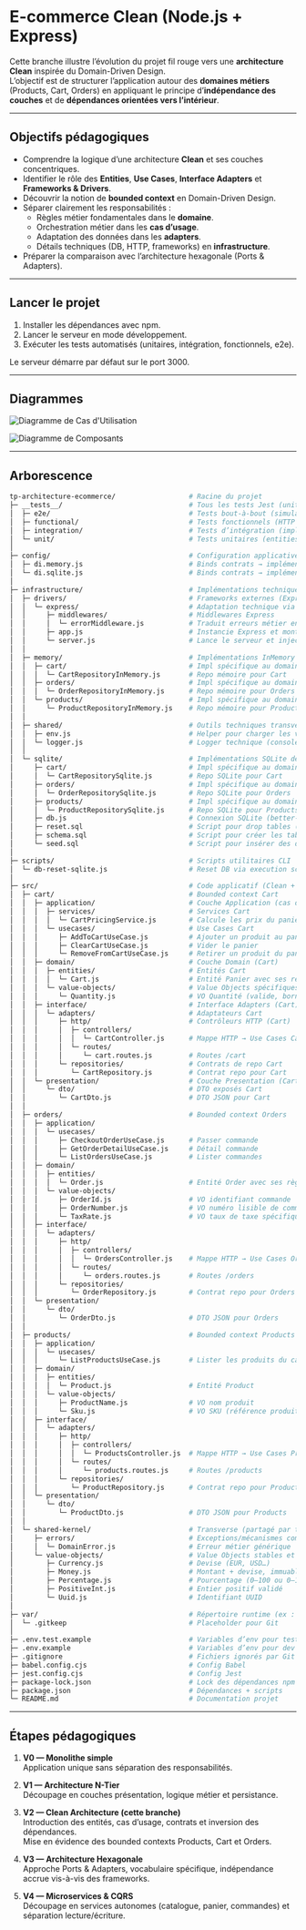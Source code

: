 # E-commerce Clean (Node.js + Express)

Cette branche illustre l’évolution du projet fil rouge vers une **architecture Clean** inspirée du Domain-Driven Design.  
L’objectif est de structurer l’application autour des **domaines métiers** (Products, Cart, Orders) en appliquant le principe d’**indépendance des couches** et de **dépendances orientées vers l’intérieur**.

---

## Objectifs pédagogiques

- Comprendre la logique d’une architecture **Clean** et ses couches concentriques.
- Identifier le rôle des **Entities**, **Use Cases**, **Interface Adapters** et **Frameworks & Drivers**.
- Découvrir la notion de **bounded context** en Domain-Driven Design.
- Séparer clairement les responsabilités :
  - Règles métier fondamentales dans le **domaine**.
  - Orchestration métier dans les **cas d’usage**.
  - Adaptation des données dans les **adapters**.
  - Détails techniques (DB, HTTP, frameworks) en **infrastructure**.
- Préparer la comparaison avec l’architecture hexagonale (Ports & Adapters).

---

## Lancer le projet

1. Installer les dépendances avec npm.
2. Lancer le serveur en mode développement.
3. Exécuter les tests automatisés (unitaires, intégration, fonctionnels, e2e).

Le serveur démarre par défaut sur le port 3000.

---

## Diagrammes

![Diagramme de Cas d'Utilisation](./__docs__/01%20-%20Diagramme%20de%20Cas%20d%27Utilisation%20-%20v2%20-%20Clean.png)

![Diagramme de Composants](./__docs__/01%20-%20Diagramme%20de%20Composants%20-%20v2%20-%20Clean%20avec%20BDD.png)

---

## Arborescence

```bash
tp-architecture-ecommerce/                  # Racine du projet
├─ __tests__/                               # Tous les tests Jest (unit, int, e2e, functional)
│  ├─ e2e/                                  # Tests bout-à-bout (simulateur parcours complet)
│  ├─ functional/                           # Tests fonctionnels (HTTP : routes + contrôleurs)
│  ├─ integration/                          # Tests d’intégration (impls mémoire/sqlite via contrats)
│  └─ unit/                                 # Tests unitaires (entities + usecases purs, sans I/O)
│
├─ config/                                  # Configuration applicative (DI, wiring)
│  ├─ di.memory.js                          # Binds contrats → implémentations InMemory
│  └─ di.sqlite.js                          # Binds contrats → implémentations SQLite
│
├─ infrastructure/                          # Implémentations techniques concrètes (outer layer)
│  ├─ drivers/                              # Frameworks externes (Express, etc.)
│  │  └─ express/                           # Adaptation technique via Express
│  │     ├─ middlewares/                    # Middlewares Express
│  │     │  └─ errorMiddleware.js           # Traduit erreurs métier en statuts HTTP
│  │     ├─ app.js                          # Instancie Express et monte les routes
│  │     └─ server.js                       # Lance le serveur et injecte l'application
│  │
│  ├─ memory/                               # Implémentations InMemory des repositories
│  │  ├─ cart/                              # Impl spécifique au domaine Cart
│  │  │  └─ CartRepositoryInMemory.js       # Repo mémoire pour Cart
│  │  ├─ orders/                            # Impl spécifique au domaine Orders
│  │  │  └─ OrderRepositoryInMemory.js      # Repo mémoire pour Orders
│  │  └─ products/                          # Impl spécifique au domaine Products
│  │     └─ ProductRepositoryInMemory.js    # Repo mémoire pour Products
│  │
│  ├─ shared/                               # Outils techniques transverses
│  │  ├─ env.js                             # Helper pour charger les variables d’environnement
│  │  └─ logger.js                          # Logger technique (console par défaut)
│  │
│  └─ sqlite/                               # Implémentations SQLite des repositories
│     ├─ cart/                              # Impl spécifique au domaine Cart
│     │  └─ CartRepositorySqlite.js         # Repo SQLite pour Cart
│     ├─ orders/                            # Impl spécifique au domaine Orders
│     │  └─ OrderRepositorySqlite.js        # Repo SQLite pour Orders
│     ├─ products/                          # Impl spécifique au domaine Products
│     │  └─ ProductRepositorySqlite.js      # Repo SQLite pour Products
│     ├─ db.js                              # Connexion SQLite (better-sqlite3 + helpers)
│     ├─ reset.sql                          # Script pour drop tables (reset DB)
│     ├─ schema.sql                         # Script pour créer les tables
│     └─ seed.sql                           # Script pour insérer des données d’amorçage
│
├─ scripts/                                 # Scripts utilitaires CLI
│  └─ db-reset-sqlite.js                    # Reset DB via execution schema.sql + seed.sql
│
├─ src/                                     # Code applicatif (Clean + DDD)
│  ├─ cart/                                 # Bounded context Cart
│  │  ├─ application/                       # Couche Application (cas d’usage Cart)
│  │  │  ├─ services/                       # Services Cart
│  │  │  │  └─ CartPricingService.js        # Calcule les prix du panier (line total, cart total)
│  │  │  └─ usecases/                       # Use Cases Cart
│  │  │     ├─ AddToCartUseCase.js          # Ajouter un produit au panier
│  │  │     ├─ ClearCartUseCase.js          # Vider le panier
│  │  │     └─ RemoveFromCartUseCase.js     # Retirer un produit du panier
│  │  ├─ domain/                            # Couche Domain (Cart)
│  │  │  ├─ entities/                       # Entités Cart
│  │  │  │  └─ Cart.js                      # Entité Panier avec ses règles
│  │  │  └─ value-objects/                  # Value Objects spécifiques à Cart
│  │  │     └─ Quantity.js                  # VO Quantité (valide, bornée)
│  │  ├─ interface/                         # Interface Adapters (Cart)
│  │  │  └─ adapters/                       # Adaptateurs Cart
│  │  │     ├─ http/                        # Contrôleurs HTTP (Cart)
│  │  │     │  ├─ controllers/
│  │  │     │  │  └─ CartController.js      # Mappe HTTP → Use Cases Cart
│  │  │     │  └─ routes/
│  │  │     │     └─ cart.routes.js         # Routes /cart
│  │  │     └─ repositories/                # Contrats de repo Cart
│  │  │        └─ CartRepository.js         # Contrat repo pour Cart
│  │  └─ presentation/                      # Couche Presentation (Cart)
│  │     └─ dto/                            # DTO exposés Cart
│  │        └─ CartDto.js                   # DTO JSON pour Cart
│  │
│  ├─ orders/                               # Bounded context Orders
│  │  ├─ application/
│  │  │  └─ usecases/
│  │  │     ├─ CheckoutOrderUseCase.js      # Passer commande
│  │  │     ├─ GetOrderDetailUseCase.js     # Détail commande
│  │  │     └─ ListOrdersUseCase.js         # Lister commandes
│  │  ├─ domain/
│  │  │  ├─ entities/
│  │  │  │  └─ Order.js                     # Entité Order avec ses règles
│  │  │  └─ value-objects/
│  │  │     ├─ OrderId.js                   # VO identifiant commande
│  │  │     ├─ OrderNumber.js               # VO numéro lisible de commande
│  │  │     └─ TaxRate.js                   # VO taux de taxe spécifique Orders
│  │  ├─ interface/
│  │  │  └─ adapters/
│  │  │     ├─ http/
│  │  │     │  ├─ controllers/
│  │  │     │  │  └─ OrdersController.js    # Mappe HTTP → Use Cases Orders
│  │  │     │  └─ routes/
│  │  │     │     └─ orders.routes.js       # Routes /orders
│  │  │     └─ repositories/
│  │  │        └─ OrderRepository.js        # Contrat repo pour Orders
│  │  └─ presentation/
│  │     └─ dto/
│  │        └─ OrderDto.js                  # DTO JSON pour Orders
│  │
│  ├─ products/                             # Bounded context Products
│  │  ├─ application/
│  │  │  └─ usecases/
│  │  │     └─ ListProductsUseCase.js       # Lister les produits du catalogue
│  │  ├─ domain/
│  │  │  ├─ entities/
│  │  │  │  └─ Product.js                   # Entité Product
│  │  │  └─ value-objects/
│  │  │     ├─ ProductName.js               # VO nom produit
│  │  │     └─ Sku.js                       # VO SKU (référence produit)
│  │  ├─ interface/
│  │  │  └─ adapters/
│  │  │     ├─ http/
│  │  │     │  ├─ controllers/
│  │  │     │  │  └─ ProductsController.js  # Mappe HTTP → Use Cases Products
│  │  │     │  └─ routes/
│  │  │     │     └─ products.routes.js     # Routes /products
│  │  │     └─ repositories/
│  │  │        └─ ProductRepository.js      # Contrat repo pour Products
│  │  └─ presentation/
│  │     └─ dto/
│  │        └─ ProductDto.js                # DTO JSON pour Products
│  │
│  └─ shared-kernel/                        # Transverse (partagé par tous les domaines)
│     ├─ errors/                            # Exceptions/mécanismes communs
│     │  └─ DomainError.js                  # Erreur métier générique
│     └─ value-objects/                     # Value Objects stables et partagés
│        ├─ Currency.js                     # Devise (EUR, USD…)
│        ├─ Money.js                        # Montant + devise, immuable
│        ├─ Percentage.js                   # Pourcentage (0–100 ou 0–1)
│        ├─ PositiveInt.js                  # Entier positif validé
│        └─ Uuid.js                         # Identifiant UUID
│
├─ var/                                     # Répertoire runtime (ex : DB SQLite)
│  └─ .gitkeep                              # Placeholder pour Git
│
├─ .env.test.example                        # Variables d’env pour tests
├─ .env.example                             # Variables d’env pour dev
├─ .gitignore                               # Fichiers ignorés par Git
├─ babel.config.cjs                         # Config Babel
├─ jest.config.cjs                          # Config Jest
├─ package-lock.json                        # Lock des dépendances npm
├─ package.json                             # Dépendances + scripts
└─ README.md                                # Documentation projet
```

---

## Étapes pédagogiques

1. **V0 — Monolithe simple**  
   Application unique sans séparation des responsabilités.

2. **V1 — Architecture N-Tier**  
   Découpage en couches présentation, logique métier et persistance.

3. **V2 — Clean Architecture (cette branche)**  
   Introduction des entités, cas d’usage, contrats et inversion des dépendances.  
   Mise en évidence des bounded contexts Products, Cart et Orders.

4. **V3 — Architecture Hexagonale**  
   Approche Ports & Adapters, vocabulaire spécifique, indépendance accrue vis-à-vis des frameworks.

5. **V4 — Microservices & CQRS**  
   Découpage en services autonomes (catalogue, panier, commandes) et séparation lecture/écriture.
